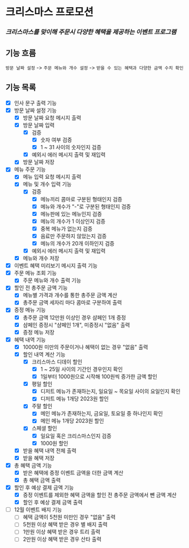 # 크리스마스 프로모션

### _크리스마스를 맞이해 주문시 다양한 혜택을 제공하는 이벤트 프로그램_

## 기능 흐름

`방문 날짜 설정` -> `주문 메뉴와 개수 설정` -> `받을 수 있는 혜택과 다양한 금액 수치 확인`

## 기능 목록

- [x] 인사 문구 출력 기능
- [x] 방문 날짜 설정 기능
    - [x] 방문 날짜 요청 메시지 출력
    - [x] 방문 날짜 입력
        - [x] 검증
            - [x] 숫자 여부 검증
            - [x] 1 ~ 31 사이의 숫자인지 검증
        - [x] 예외시 에러 메시지 출력 및 재입력
    - [x] 방문 날짜 저장
- [x] 메뉴 주문 기능
    - [x] 메뉴 입력 요청 메시지 출력
    - [x] 메뉴 및 개수 입력 기능
        - [x] 검증
            - [x] 메뉴끼리 콤마로 구분된 형태인지 검증
            - [x] 메뉴와 개수가 "-"로 구분된 형태인지 검증
            - [x] 메뉴판에 있는 메뉴인지 검증
            - [x] 메뉴의 개수가 1 이상인지 검증
            - [x] 중복 메뉴가 없는지 검증
            - [x] 음료만 주문하지 않았는지 검증
            - [x] 메뉴의 개수가 20개 이하인지 검증
        - [x] 예외시 에러 메시지 출력 및 재입력
    - [x] 메뉴와 개수 저장
- [x] 이벤트 혜택 미리보기 메시지 출력 기능
- [x] 주문 메뉴 조회 기능
    - [x] 주문 메뉴와 개수 출력 기능
- [x] 할인 전 총주문 금액 기능
    - [x] 메뉴별 가격과 개수를 통한 총주문 금액 계산
    - [x] 총주문 금액 세자리 마다 콤마로 구분하여 출력
- [x] 증정 메뉴 기능
    - [x] 총주문 금액 12만원 이상인 경우 샴페인 1개 증정
    - [x] 샴페인 증정시 "샴페인 1개", 미증정시 "없음" 출력
    - [x] 증정 메뉴 저장
- [x] 혜택 내역 기능
    - [x] 10000원 미만의 주문이거나 혜택이 없는 경우 "없음" 출력
    - [x] 할인 내역 계산 기능
        - [x] 크리스마스 디데이 할인
            - [x] 1 ~ 25일 사이의 기간인 경우인지 확인
            - [x] 1일부터 1000원으로 시작해 100원씩 증가한 금액 할인
        - [x] 평일 할인
            - [x] 디저트 메뉴가 존재하는지, 일요일 ~ 목요일 사이의 요일인지 확인
            - [x] 디저트 메뉴 1개당 2023원 할인
        - [x] 주말 할인
            - [x] 메인 메뉴가 존재하는지, 금요일, 토요일 중 하나인지 확인
            - [x] 메인 메뉴 1개당 2023원 할인
        - [x] 스페셜 할인
            - [x] 일요일 혹은 크리스마스인지 검증
            - [x] 1000원 할인
    - [x] 받을 혜택 내역 전체 출력
    - [x] 받을 혜택 저장
- [x] 총 혜택 금액 기능
    - [x] 받은 혜택에 증정 이벤트 금액을 더한 금액 계산
    - [x] 총 혜택 금액 출력
- [x] 할인 후 예상 결제 금액 기능
    - [x] 증정 이벤트를 제외한 혜택 금액을 할인 전 총주문 금액에서 뺀 금액 계산
    - [x] 할인 후 예상 결제 금액 출력
- [ ] 12월 이벤트 배지 기능
    - [ ] 혜택 금액이 5천원 미만인 경우 "없음" 출력
    - [ ] 5천원 이상 혜택 받은 경우 별 배지 출력
    - [ ] 1만원 이상 혜택 받은 경우 트리 출력
    - [ ] 2만원 이상 혜택 받은 경우 산타 출력
